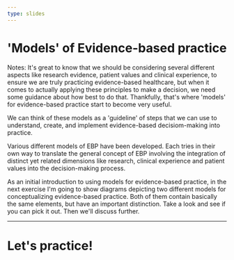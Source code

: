 ```yaml
---
type: slides
---
```


# 'Models' of Evidence-based practice

Notes: It's great to know that we should be considering several different aspects like research evidence, patient values and clinical experience, to ensure we are truly practicing evidence-based healthcare, but when it comes to actually applying these principles to make a decision, we need some guidance about how best to do that. Thankfully, that's where 'models' for evidence-based practice start to become very useful.

We can think of these models as a 'guideline' of steps that we can use to understand, create, and implement evidence-based decisiom-making into practice. 

Various different models of EBP have been developed. Each tries in their own way to translate the general concept of EBP involving the integration of  distinct yet related dimensions like research, clinical experience and patient values into the decision-making process. 

As an initial introduction to using models for evidence-based practice, in the next exercise I'm going to show diagrams depicting two different models for conceptualizing evidence-based practice. Both of them contain basically the same elements, but have an important distinction. Take a look and see if you can pick it out. Then we'll discuss further.


---

# Let's practice!

